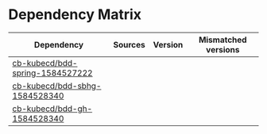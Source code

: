 # Dependency Matrix

Dependency | Sources | Version | Mismatched versions
---------- | ------- | ------- | -------------------
[cb-kubecd/bdd-spring-1584527222](https://github.com/cb-kubecd/bdd-spring-1584527222.git) |  | []() | 
[cb-kubecd/bdd-sbhg-1584528340](https://github.com/cb-kubecd/bdd-sbhg-1584528340.git) |  | []() | 
[cb-kubecd/bdd-gh-1584528340](https://github.com/cb-kubecd/bdd-gh-1584528340.git) |  | []() | 
